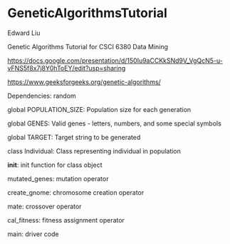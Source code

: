 # GeneticAlgorithmsTutorial

Edward Liu

Genetic Algorithms Tutorial for CSCI 6380 Data Mining

https://docs.google.com/presentation/d/150Iu9aCCKkSNd9V_VgQcN5-u-vFNS5f8x7j8Y0hToEY/edit?usp=sharing

https://www.geeksforgeeks.org/genetic-algorithms/

Dependencies: random

global POPULATION_SIZE: Population size for each generation

global GENES: Valid genes - letters, numbers, and some special symbols

global TARGET: Target string to be generated

class Individual: Class representing individual in population

  __init__: init function for class object
  
  mutated_genes: mutation operator
  
  create_gnome: chromosome creation operator

  mate: crossover operator

  cal_fitness: fitness assignment operator

main: driver code

